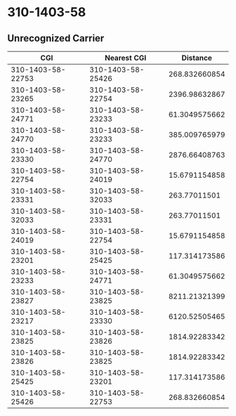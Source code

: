 # 310-1403-58
## Unrecognized Carrier


| CGI | Nearest CGI | Distance |
|-----|-------------|----------|
| 310-1403-58-22753 | 310-1403-58-25426 | 268.832660854 |
| 310-1403-58-23265 | 310-1403-58-22754 | 2396.98632867 |
| 310-1403-58-24771 | 310-1403-58-23233 | 61.3049575662 |
| 310-1403-58-24770 | 310-1403-58-23233 | 385.009765979 |
| 310-1403-58-23330 | 310-1403-58-24770 | 2876.66408763 |
| 310-1403-58-22754 | 310-1403-58-24019 | 15.6791154858 |
| 310-1403-58-23331 | 310-1403-58-32033 | 263.77011501 |
| 310-1403-58-32033 | 310-1403-58-23331 | 263.77011501 |
| 310-1403-58-24019 | 310-1403-58-22754 | 15.6791154858 |
| 310-1403-58-23201 | 310-1403-58-25425 | 117.314173586 |
| 310-1403-58-23233 | 310-1403-58-24771 | 61.3049575662 |
| 310-1403-58-23827 | 310-1403-58-23825 | 8211.21321399 |
| 310-1403-58-23217 | 310-1403-58-23330 | 6120.52505465 |
| 310-1403-58-23825 | 310-1403-58-23826 | 1814.92283342 |
| 310-1403-58-23826 | 310-1403-58-23825 | 1814.92283342 |
| 310-1403-58-25425 | 310-1403-58-23201 | 117.314173586 |
| 310-1403-58-25426 | 310-1403-58-22753 | 268.832660854 |
